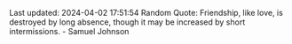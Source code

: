 Last updated: 2024-04-02 17:51:54
Random Quote: Friendship, like love, is destroyed by long absence, though it may be increased by short intermissions. - Samuel Johnson